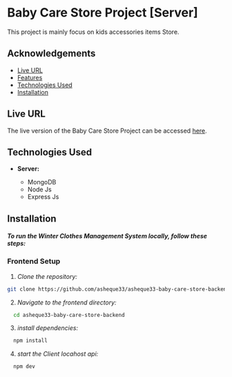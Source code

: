 # Baby Care Store Project [Server]

This project is mainly focus on kids accessories items Store.

## Acknowledgements

- [Live URL](#live-url)
- [Features](#features)
- [Technologies Used](#technologies-used)
- [Installation](#installation)

## Live URL

The live version of the Baby Care Store Project can be accessed [here](https://baby-care-store-backend-asheque33-asheque33s-projects.vercel.app/).

## Technologies Used

- **Server:**

  - MongoDB
  - Node Js
  - Express Js

## Installation

#### _To run the Winter Clothes Management System locally, follow these steps:_

### Frontend Setup

1. _Clone the repository:_

```bash
git clone https://github.com/asheque33/asheque33-baby-care-store-backend.git
```

2. _Navigate to the frontend directory:_

```bash
  cd asheque33-baby-care-store-backend
```

3. _install dependencies:_

```bash
  npm install
```

4. _start the Client locahost api:_

```bash
  npm dev
```
